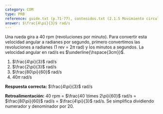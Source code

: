 ```yaml
---
category: COM
type: PRB
reference: guide.txt (p.71-77), contenidos.txt (2.1.5 Movimiento circular)
answer: $\frac{4\pi}{3}$ rad/s
---
```


Una rueda gira a 40 rpm (revoluciones por minuto). Para convertir esta velocidad angular a radianes por segundo, primero convertimos las revoluciones a radianes (1 rev = $2\pi$ rad) y los minutos a segundos. La velocidad angular en rad/s es $\underline{\hspace{3cm}}$.

1. $\frac{4\pi}{3}$ rad/s
2. $\frac{2\pi}{3}$ rad/s
3. $\frac{80\pi}{60}$ rad/s
4. $40\pi$ rad/s

**Respuesta correcta:** $\frac{4\pi}{3}$ rad/s

**Retroalimentación:**
40 rpm = $\frac{40 \times 2\pi}{60}$ rad/s = $\frac{80\pi}{60}$ rad/s = $\frac{4\pi}{3}$ rad/s. Se simplifica dividiendo numerador y denominador por 20.